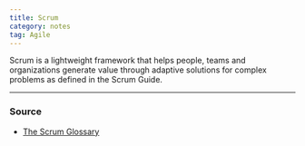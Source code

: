 ```yaml
---
title: Scrum
category: notes
tag: Agile
---
```


Scrum is a lightweight framework that helps people, teams and organizations generate value through adaptive solutions for complex problems as defined in the Scrum Guide.

--- 
### Source
- [The Scrum Glossary](https://www.scrum.org/resources/scrum-glossary)